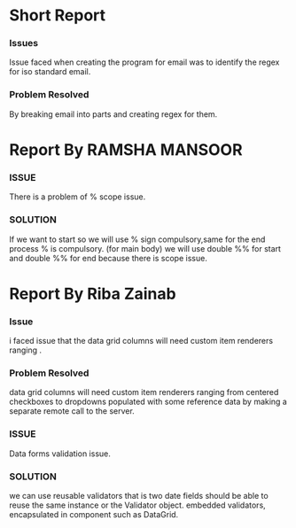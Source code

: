 
# Short Report #
### Issues ###
Issue faced when creating the program for email was to identify the regex for iso standard email.

### Problem Resolved ###
By breaking email into parts and creating regex for them.

# Report By RAMSHA MANSOOR #
### ISSUE ###
There is a problem of % scope issue.

### SOLUTION ###
If we want to start so we will use % sign compulsory,same for the end process % is compulsory.
(for main body)
we will use double %% for start and  double %% for end because there is scope issue. 



# Report By Riba Zainab #
### Issue ###
i faced issue that the data grid columns will need custom item renderers ranging .

### Problem Resolved ###
data grid columns will need custom item renderers ranging from centered checkboxes to dropdowns populated with some reference data by making a separate remote call to the server.

### ISSUE ###
Data forms validation issue.

### SOLUTION ###
we can use reusable validators that is two date fields should be able to reuse the same instance or the Validator object.
embedded validators, encapsulated in component such as DataGrid.
